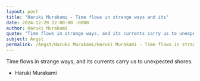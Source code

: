 ```yaml
---
layout: post
title: "Haruki Murakami - Time flows in strange ways and its"
date: 2024-12-28 12:00:00 -0000
author: Haruki Murakami
quote: "Time flows in strange ways, and its currents carry us to unexpected shores."
subject: Angst
permalink: /Angst/Haruki Murakami/Haruki Murakami - Time flows in strange ways and its
---
```


Time flows in strange ways, and its currents carry us to unexpected shores.

- Haruki Murakami
